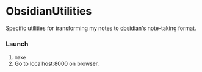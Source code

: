 # ObsidianUtilities

Specific utilities for transforming my notes to [obsidian](https://obsidian.md/)'s note-taking format.

### Launch
1. `make`
2. Go to localhost:8000 on browser.
